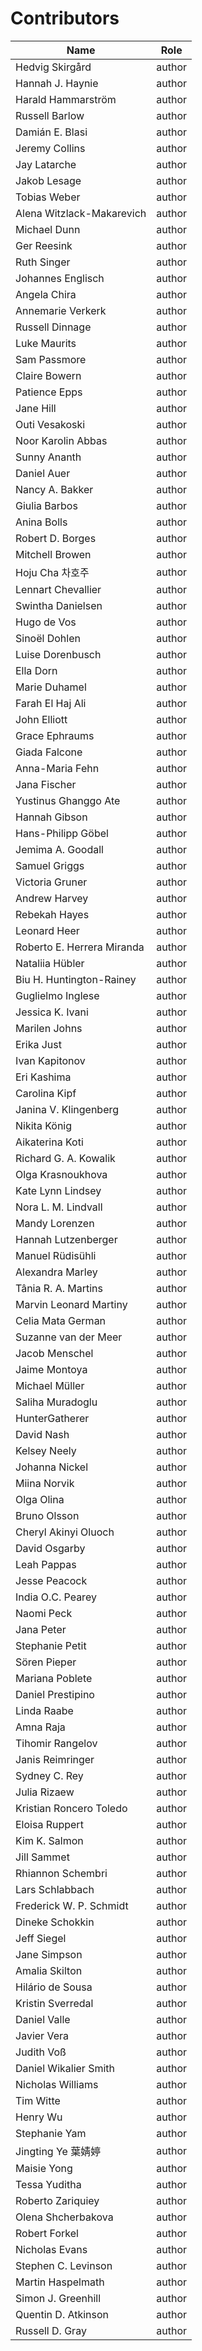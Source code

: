 # Contributors

Name | Role
 --- | --- 
Hedvig Skirgård | author
Hannah J. Haynie | author
Harald Hammarström | author
Russell Barlow | author
Damián E. Blasi | author
Jeremy Collins | author
Jay Latarche | author
Jakob Lesage | author
Tobias Weber | author
Alena Witzlack-Makarevich | author
Michael Dunn | author
Ger Reesink | author
Ruth Singer | author
Johannes Englisch | author
Angela Chira | author
Annemarie Verkerk | author
Russell Dinnage | author
Luke Maurits | author
Sam Passmore | author
Claire Bowern | author
Patience Epps | author
Jane Hill | author
Outi Vesakoski | author
Noor Karolin Abbas | author
Sunny Ananth | author
Daniel Auer | author
Nancy A. Bakker | author
Giulia Barbos | author
Anina Bolls | author
Robert D. Borges | author
Mitchell Browen | author
Hoju Cha 차호주 | author
Lennart Chevallier | author
Swintha Danielsen | author
Hugo de Vos | author
Sinoël Dohlen | author
Luise Dorenbusch | author
Ella Dorn | author
Marie Duhamel | author
Farah El Haj Ali | author
John Elliott | author
Grace Ephraums | author
Giada Falcone | author
Anna-Maria Fehn | author
Jana Fischer | author
Yustinus Ghanggo Ate | author
Hannah Gibson | author
Hans-Philipp Göbel | author
Jemima A. Goodall | author
Samuel Griggs | author
Victoria Gruner | author
Andrew Harvey | author
Rebekah Hayes | author
Leonard Heer | author
Roberto E. Herrera Miranda | author
Nataliia Hübler | author
Biu H. Huntington-Rainey | author
Guglielmo Inglese | author
Jessica K. Ivani | author
Marilen Johns | author
Erika Just | author
Ivan Kapitonov | author
Eri Kashima | author
Carolina Kipf | author
Janina V. Klingenberg | author
Nikita König | author
Aikaterina Koti | author
Richard G. A. Kowalik | author
Olga Krasnoukhova | author
Kate Lynn Lindsey | author
Nora  L. M. Lindvall | author
Mandy Lorenzen | author
Hannah Lutzenberger | author
Manuel Rüdisühli | author
Alexandra Marley | author
Tânia R. A. Martins | author
Marvin Leonard Martiny | author
Celia Mata German | author
Suzanne van der Meer | author
Jacob Menschel | author
Jaime Montoya | author
Michael Müller | author
Saliha Muradoglu | author
 HunterGatherer | author
David Nash | author
Kelsey Neely | author
Johanna Nickel | author
Miina Norvik | author
Olga Olina | author
Bruno Olsson | author
Cheryl Akinyi Oluoch | author
David Osgarby | author
Leah Pappas | author
Jesse Peacock | author
India O.C. Pearey | author
Naomi Peck | author
Jana Peter | author
Stephanie Petit | author
Sören Pieper | author
Mariana Poblete | author
Daniel Prestipino | author
Linda Raabe | author
Amna Raja | author
Tihomir Rangelov | author
Janis Reimringer | author
Sydney C. Rey | author
Julia Rizaew | author
Kristian Roncero Toledo | author
Eloisa Ruppert | author
Kim K. Salmon | author
Jill Sammet | author
Rhiannon Schembri | author
Lars Schlabbach | author
Frederick W. P. Schmidt | author
Dineke Schokkin | author
Jeff Siegel | author
Jane Simpson | author
Amalia Skilton | author
Hilário de Sousa | author
Kristin Sverredal | author
Daniel Valle | author
Javier Vera | author
Judith Voß | author
Daniel Wikalier Smith | author
Nicholas Williams | author
Tim Witte | author
Henry Wu | author
Stephanie Yam | author
Jingting Ye 葉婧婷 | author
Maisie Yong | author
Tessa Yuditha | author
Roberto Zariquiey | author
Olena Shcherbakova | author
Robert Forkel | author
Nicholas Evans | author
Stephen C. Levinson | author
Martin Haspelmath | author
Simon J. Greenhill | author
Quentin D. Atkinson | author
Russell D. Gray | author
